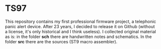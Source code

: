 # TS97
This repository contains my first professional firmware project, a telephonic panic alert device. After 23 years, I decided to release it on Github (without a license, it's only historical and I think useless).
I collected original material as is: in the folder **sch** there are handwritten notes and schematics. In the folder **src** there are the sources (ST9 macro assembler).
